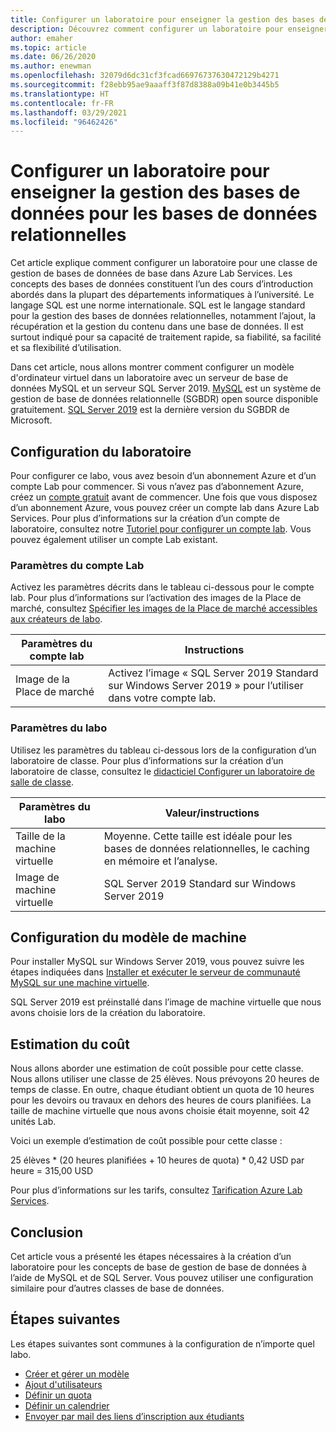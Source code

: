```yaml
---
title: Configurer un laboratoire pour enseigner la gestion des bases de données pour les bases de données relationnelles | Microsoft Docs
description: Découvrez comment configurer un laboratoire pour enseigner la gestion des bases de données relationnelles.
author: emaher
ms.topic: article
ms.date: 06/26/2020
ms.author: enewman
ms.openlocfilehash: 32079d6dc31cf3fcad66976737630472129b4271
ms.sourcegitcommit: f28ebb95ae9aaaff3f87d8388a09b41e0b3445b5
ms.translationtype: HT
ms.contentlocale: fr-FR
ms.lasthandoff: 03/29/2021
ms.locfileid: "96462426"
---
```

# <a name="set-up-a-lab-to-teach-database-management-for-relational-databases"></a>Configurer un laboratoire pour enseigner la gestion des bases de données pour les bases de données relationnelles

Cet article explique comment configurer un laboratoire pour une classe de gestion de bases de données de base dans Azure Lab Services. Les concepts des bases de données constituent l’un des cours d’introduction abordés dans la plupart des départements informatiques à l’université. Le langage SQL est une norme internationale. SQL est le langage standard pour la gestion des bases de données relationnelles, notamment l’ajout, la récupération et la gestion du contenu dans une base de données.  Il est surtout indiqué pour sa capacité de traitement rapide, sa fiabilité, sa facilité et sa flexibilité d’utilisation.

Dans cet article, nous allons montrer comment configurer un modèle d'ordinateur virtuel dans un laboratoire avec un serveur de base de données MySQL et un serveur SQL Server 2019.  [MySQL](https://www.mysql.com/) est un système de gestion de base de données relationnelle (SGBDR) open source disponible gratuitement.  [SQL Server 2019](https://www.microsoft.com/sql-server/sql-server-2019) est la dernière version du SGBDR de Microsoft.

## <a name="lab-configuration"></a>Configuration du laboratoire

Pour configurer ce labo, vous avez besoin d’un abonnement Azure et d’un compte Lab pour commencer. Si vous n’avez pas d’abonnement Azure, créez un [compte gratuit](https://azure.microsoft.com/free/) avant de commencer. Une fois que vous disposez d’un abonnement Azure, vous pouvez créer un compte lab dans Azure Lab Services. Pour plus d’informations sur la création d’un compte de laboratoire, consultez notre [Tutoriel pour configurer un compte lab](tutorial-setup-lab-account.md).  Vous pouvez également utiliser un compte Lab existant.

### <a name="lab-account-settings"></a>Paramètres du compte Lab

Activez les paramètres décrits dans le tableau ci-dessous pour le compte lab. Pour plus d’informations sur l’activation des images de la Place de marché, consultez [Spécifier les images de la Place de marché accessibles aux créateurs de labo](./specify-marketplace-images.md).

| Paramètres du compte lab | Instructions |
| ------------------- | ------------ |
|Image de la Place de marché| Activez l’image « SQL Server 2019 Standard sur Windows Server 2019 » pour l’utiliser dans votre compte lab.|

### <a name="lab-settings"></a>Paramètres du labo

Utilisez les paramètres du tableau ci-dessous lors de la configuration d’un laboratoire de classe.  Pour plus d’informations sur la création d’un laboratoire de classe, consultez le [didacticiel Configurer un laboratoire de salle de classe](tutorial-setup-classroom-lab.md).

| Paramètres du labo | Valeur/instructions |
| ------------ | ------------------ |
|Taille de la machine virtuelle| Moyenne. Cette taille est idéale pour les bases de données relationnelles, le caching en mémoire et l’analyse.|
|Image de machine virtuelle| SQL Server 2019 Standard sur Windows Server 2019|

## <a name="template-machine-configuration"></a>Configuration du modèle de machine

Pour installer MySQL sur Windows Server 2019, vous pouvez suivre les étapes indiquées dans [Installer et exécuter le serveur de communauté MySQL sur une machine virtuelle](/previous-versions/azure/virtual-machines/windows/classic/mysql-2008r2?toc=%2fazure%2fvirtual-machines%2fwindows%2fclassic%2ftoc.json#install-and-run-mysql-community-server-on-the-virtual-machine).

SQL Server 2019 est préinstallé dans l’image de machine virtuelle que nous avons choisie lors de la création du laboratoire.

## <a name="cost-estimate"></a>Estimation du coût

Nous allons aborder une estimation de coût possible pour cette classe.  Nous allons utiliser une classe de 25 élèves.  Nous prévoyons 20 heures de temps de classe.  En outre, chaque étudiant obtient un quota de 10 heures pour les devoirs ou travaux en dehors des heures de cours planifiées.  La taille de machine virtuelle que nous avons choisie était moyenne, soit 42 unités Lab.

Voici un exemple d’estimation de coût possible pour cette classe :

25 élèves \* (20 heures planifiées + 10 heures de quota) \* 0,42 USD par heure = 315,00 USD

Pour plus d’informations sur les tarifs, consultez [Tarification Azure Lab Services](https://azure.microsoft.com/pricing/details/lab-services/).

## <a name="conclusion"></a>Conclusion

Cet article vous a présenté les étapes nécessaires à la création d’un laboratoire pour les concepts de base de gestion de base de données à l’aide de MySQL et de SQL Server. Vous pouvez utiliser une configuration similaire pour d’autres classes de base de données.

## <a name="next-steps"></a>Étapes suivantes

Les étapes suivantes sont communes à la configuration de n’importe quel labo.

- [Créer et gérer un modèle](how-to-create-manage-template.md)
- [Ajout d'utilisateurs](tutorial-setup-classroom-lab.md#add-users-to-the-lab)
- [Définir un quota](how-to-configure-student-usage.md#set-quotas-for-users)
- [Définir un calendrier](tutorial-setup-classroom-lab.md#set-a-schedule-for-the-lab)
- [Envoyer par mail des liens d’inscription aux étudiants](how-to-configure-student-usage.md#send-invitations-to-users)